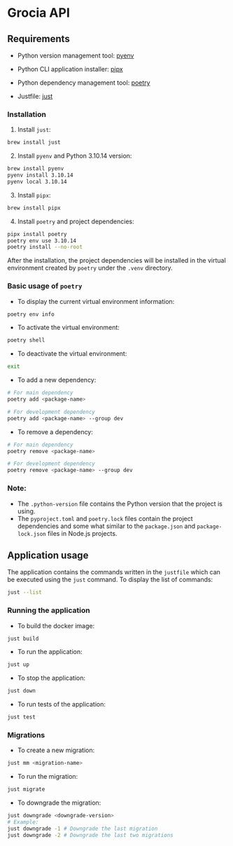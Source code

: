 # Grocia API

## Requirements

- Python version management tool: [pyenv](https://github.com/pyenv/pyenv)

- Python CLI application installer: [pipx](https://github.com/pypa/pipx)

- Python dependency management tool: [poetry](https://python-poetry.org/)

- Justfile: [just](https://github.com/casey/just)

### Installation

1. Install `just`:

```bash
brew install just
```

2. Install `pyenv` and Python 3.10.14 version:

```bash
brew install pyenv
pyenv install 3.10.14
pyenv local 3.10.14
```

3. Install `pipx`:

```bash
brew install pipx
```

4. Install `poetry` and project dependencies:

```bash
pipx install poetry
poetry env use 3.10.14
poetry install --no-root
```

After the installation, the project dependencies will be installed in the virtual environment created by `poetry` under the `.venv` directory.

### Basic usage of `poetry`

- To display the current virtual environment information:

```bash
poetry env info
```

- To activate the virtual environment:

```bash
poetry shell
```

- To deactivate the virtual environment:

```bash
exit
```

- To add a new dependency:

```bash
# For main dependency
poetry add <package-name>

# For development dependency
poetry add <package-name> --group dev
```

- To remove a dependency:

```bash
# For main dependency
poetry remove <package-name>

# For development dependency
poetry remove <package-name> --group dev
```

### Note:

- The `.python-version` file contains the Python version that the project is using.
- The `pyproject.toml` and `poetry.lock` files contain the project dependencies and some what similar to the `package.json` and `package-lock.json` files in Node.js projects.

## Application usage

The application contains the commands written in the `justfile` which can be executed using the `just` command. To display the list of commands:

```bash
just --list
```

### Running the application

- To build the docker image:

```bash
just build
```

- To run the application:

```bash
just up
```

- To stop the application:

```bash
just down
```

- To run tests of the application:

```bash
just test
```

### Migrations

- To create a new migration:

```bash
just mm <migration-name>
```

- To run the migration:

```bash
just migrate
```

- To downgrade the migration:

```bash
just downgrade <downgrade-version>
# Example:
just downgrade -1 # Downgrade the last migration
just downgrade -2 # Downgrade the last two migrations
```